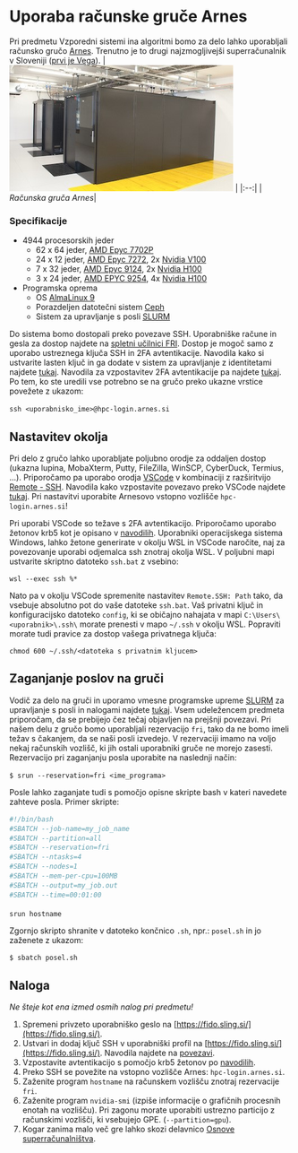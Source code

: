 # Uporaba računske gruče Arnes

Pri predmetu Vzporedni sistemi ina algoritmi bomo za delo lahko uporabljali računsko gručo [Arnes](https://www.sling.si/arnesova-racunska-gruca/). Trenutno je to drugi najzmogljivejši superračunalnik v Sloveniji ([prvi je Vega](https://si-vegadocs.vega.izum.si/specifikacije/)).
| ![space-1.jpg](slike/arnes.jpg) | 
|:--:| 
| *Računska gruča Arnes*|

### Specifikacije
- 4944 procesorskih jeder
  - 62 x 64 jeder, [AMD Epyc 7702P](https://www.amd.com/en/products/cpu/amd-epyc-7702p)
  - 24 x 12 jeder, [AMD Epyc 7272](https://www.amd.com/en/products/cpu/amd-epyc-7272), 2x [Nvidia V100](https://www.nvidia.com/en-us/data-center/v100/)
  - 7 x 32 jeder, [AMD Epyc 9124](https://www.amd.com/en/products/processors/server/epyc/4th-generation-9004-and-8004-series/amd-epyc-9124.html), 2x [Nvidia H100](https://www.nvidia.com/en-us/data-center/h100/)
  - 3 x 24 jeder, [AMD EPYC 9254](https://www.amd.com/en/products/processors/server/epyc/4th-generation-9004-and-8004-series/amd-epyc-9254.html), 4x [Nvidia H100](https://www.nvidia.com/en-us/data-center/h100/)
- Programska oprema
  - OS [AlmaLinux 9](https://almalinux.org/)
  - Porazdeljen datotečni sistem [Ceph](https://ceph.io/en/)
  - Sistem za upravljanje s posli [SLURM](https://slurm.schedmd.com/)

Do sistema bomo dostopali preko povezave SSH. Uporabniške račune in gesla za dostop najdete na [spletni učilnici FRI](https://ucilnica.fri.uni-lj.si/mod/assign/view.php?id=37264). Dostop je mogoč samo z uporabo ustreznega ključa SSH in 2FA avtentikacije. Navodila kako si ustvarite lasten ključ in ga dodate v sistem za upravljanje z identitetami najdete [tukaj](https://doc.sling.si/workshops/supercomputing-essentials/02-slurm/06-ssh-key/). Navodila za vzpostavitev 2FA avtentikacije pa najdete [tukaj](https://www.sling.si/dvostopenjska-avtentikacija-za-dostop-do-arnesove-racunske-gruce/).  Po tem, ko ste uredili vse potrebno se na gručo preko ukazne vrstice povežete z ukazom:

```ssh <uporabnisko_ime>@hpc-login.arnes.si```

## Nastavitev okolja

Pri delo z gručo lahko uporabljate poljubno orodje za oddaljen dostop (ukazna lupina, MobaXterm, Putty, FileZilla, WinSCP, CyberDuck, Termius, ...). Priporočamo pa uporabo orodja [VSCode](https://code.visualstudio.com/) v kombinaciji z razširitvijo [Remote - SSH](https://code.visualstudio.com/docs/remote/ssh). Navodila kako vzpostavite povezavo preko VSCode najdete [tukaj](https://doc.sling.si/navodila/vscode/). Pri nastavitvi uporabite Arnesovo vstopno vozlišče `hpc-login.arnes.si`! 

Pri uporabi VSCode so težave s 2FA avtentikacijo. Priporočamo uporabo žetonov krb5 kot je opisano v [navodilih](https://www.sling.si/dvostopenjska-avtentikacija-za-dostop-do-arnesove-racunske-gruce/). Uporabniki operacijskega sistema Windows, lahko žetone generirate v okolju WSL in VSCode naročite, naj za povezovanje uporabi odjemalca ssh znotraj okolja WSL. V poljubni mapi ustvarite skriptno datoteko `ssh.bat` z vsebino:
```
wsl --exec ssh %*
``` 
Nato pa v okolju VSCode spremenite nastavitev `Remote.SSH: Path` tako, da vsebuje absolutno pot do vaše datoteke `ssh.bat`. Vaš privatni ključ in konfiguracijsko datoteko `config`, ki se običajno nahajata v mapi `C:\Users\<uporabnik>\.ssh\` morate prenesti v mapo `~/.ssh` v okolju WSL. Popraviti morate tudi pravice za dostop vašega privatnega ključa:
```
chmod 600 ~/.ssh/<datoteka s privatnim kljucem>
```

## Zaganjanje poslov na gruči

Vodič za delo na gruči in uporamo vmesne programske upreme [SLURM](https://slurm.schedmd.com/) za upravljanje s posli in nalogami najdete [tukaj](https://doc.sling.si/workshops/supercomputing-essentials/01-intro/01-course/). Vsem udeležencem predmeta priporočam, da se prebijejo čez tečaj objavljen na prejšnji povezavi. Pri našem delu z gručo bomo uporabljali rezervacijo `fri`, tako da ne bomo imeli težav s čakanjem, da se naši posli izvedejo. V rezervaciji imamo na voljo nekaj računskih vozlišč, ki jih ostali uporabniki gruče ne morejo zasesti. Rezervacijo pri zaganjanju posla uporabite na naslednji način:

```$ srun --reservation=fri <ime_programa>```

Posle lahko zaganjate tudi s pomočjo opisne skripte bash v kateri navedete zahteve posla. Primer skripte:
```Bash
#!/bin/bash
#SBATCH --job-name=my_job_name
#SBATCH --partition=all
#SBATCH --reservation=fri
#SBATCH --ntasks=4
#SBATCH --nodes=1
#SBATCH --mem-per-cpu=100MB
#SBATCH --output=my_job.out
#SBATCH --time=00:01:00

srun hostname
```
Zgornjo skripto shranite v datoteko končnico `.sh`, npr.: `posel.sh` in jo zaženete z ukazom:
```
$ sbatch posel.sh
```

## Naloga
*Ne šteje kot ena izmed osmih nalog pri predmetu!*
1. Spremeni privzeto uporabniško geslo na [https://fido.sling.si/](https://fido.sling.si/).
2. Ustvari in dodaj ključ SSH v uporabniški profil na [https://fido.sling.si/](https://fido.sling.si/). Navodila najdete na [povezavi](https://doc.sling.si/workshops/supercomputing-essentials/02-slurm/06-ssh-key/).
3. Vzpostavite avtentikacijo s pomočjo krb5 žetonov po [navodilih](https://www.sling.si/dvostopenjska-avtentikacija-za-dostop-do-arnesove-racunske-gruce/).
4. Preko SSH se povežite na vstopno vozlišče Arnes: `hpc-login.arnes.si`.
5. Zaženite program `hostname` na računskem vozlišču znotraj rezervacije `fri`.
6. Zaženite program `nvidia-smi` (izpiše informacije o grafičnih procesnih enotah na vozlišču). Pri zagonu morate uporabiti ustrezno particijo z računskimi vozlišči, ki vsebujejo GPE. (`--partition=gpu`).
7. Kogar zanima malo več gre lahko skozi delavnico [Osnove superračunalništva](https://doc.sling.si/workshops/supercomputing-essentials/01-intro/01-course/).
